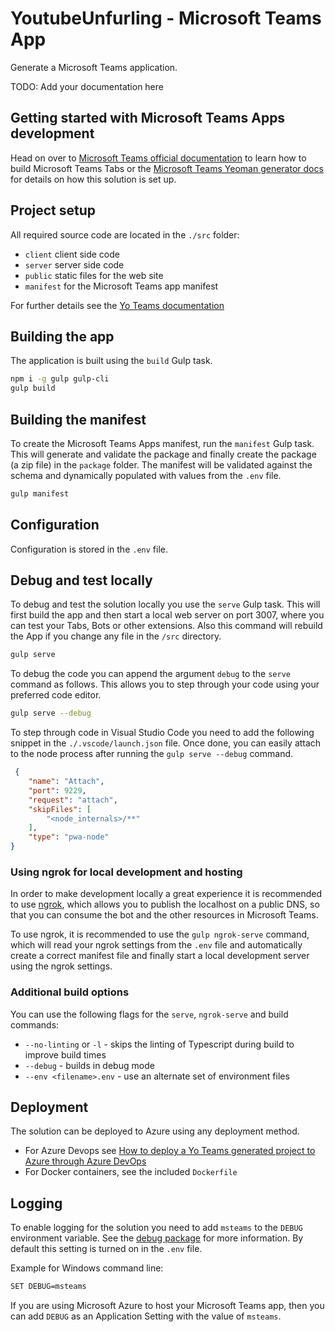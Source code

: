 # YoutubeUnfurling - Microsoft Teams App

Generate a Microsoft Teams application.

TODO: Add your documentation here

## Getting started with Microsoft Teams Apps development

Head on over to [Microsoft Teams official documentation](https://developer.microsoft.com/en-us/microsoft-teams) to learn how to build Microsoft Teams Tabs or the [Microsoft Teams Yeoman generator docs](https://github.com/PnP/generator-teams/docs) for details on how this solution is set up.

## Project setup

All required source code are located in the `./src` folder:

* `client` client side code
* `server` server side code
* `public` static files for the web site
* `manifest` for the Microsoft Teams app manifest

For further details see the [Yo Teams documentation](https://github.com/PnP/generator-teams/docs)

## Building the app

The application is built using the `build` Gulp task.

``` bash
npm i -g gulp gulp-cli
gulp build
```

## Building the manifest

To create the Microsoft Teams Apps manifest, run the `manifest` Gulp task. This will generate and validate the package and finally create the package (a zip file) in the `package` folder. The manifest will be validated against the schema and dynamically populated with values from the `.env` file.

``` bash
gulp manifest
```

## Configuration

Configuration is stored in the `.env` file.

## Debug and test locally

To debug and test the solution locally you use the `serve` Gulp task. This will first build the app and then start a local web server on port 3007, where you can test your Tabs, Bots or other extensions. Also this command will rebuild the App if you change any file in the `/src` directory.

``` bash
gulp serve
```

To debug the code you can append the argument `debug` to the `serve` command as follows. This allows you to step through your code using your preferred code editor.

``` bash
gulp serve --debug
```

To step through code in Visual Studio Code you need to add the following snippet in the `./.vscode/launch.json` file. Once done, you can easily attach to the node process after running the `gulp serve --debug` command.

``` json
 {
    "name": "Attach",
    "port": 9229,
    "request": "attach",
    "skipFiles": [
        "<node_internals>/**"
    ],
    "type": "pwa-node"
}
```

### Using ngrok for local development and hosting

In order to make development locally a great experience it is recommended to use [ngrok](https://ngrok.io), which allows you to publish the localhost on a public DNS, so that you can consume the bot and the other resources in Microsoft Teams.

To use ngrok, it is recommended to use the `gulp ngrok-serve` command, which will read your ngrok settings from the `.env` file and automatically create a correct manifest file and finally start a local development server using the ngrok settings.

### Additional build options

You can use the following flags for the `serve`, `ngrok-serve` and build commands:

* `--no-linting` or `-l` - skips the linting of Typescript during build to improve build times
* `--debug` - builds in debug mode
* `--env <filename>.env` - use an alternate set of environment files

## Deployment

The solution can be deployed to Azure using any deployment method.

* For Azure Devops see [How to deploy a Yo Teams generated project to Azure through Azure DevOps](https://www.wictorwilen.se/blog/deploying-yo-teams-and-node-apps/)
* For Docker containers, see the included `Dockerfile`

## Logging

To enable logging for the solution you need to add `msteams` to the `DEBUG` environment variable. See the [debug package](https://www.npmjs.com/package/debug) for more information. By default this setting is turned on in the `.env` file.

Example for Windows command line:

``` bash
SET DEBUG=msteams
```

If you are using Microsoft Azure to host your Microsoft Teams app, then you can add `DEBUG` as an Application Setting with the value of `msteams`.
